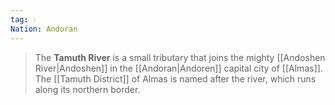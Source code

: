 ```yaml
---
tag: 💧
Nation: Andoran
---
```

> The **Tamuth River** is a small tributary that joins the mighty [[Andoshen River|Andoshen]] in the [[Andoran|Andoren]] capital city of [[Almas]]. The [[Tamuth District]] of Almas is named after the river, which runs along its northern border.









